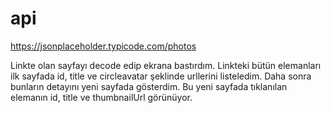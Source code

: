 # api

https://jsonplaceholder.typicode.com/photos

Linkte olan sayfayı decode edip ekrana bastırdım. Linkteki bütün elemanları ilk sayfada id, title ve circleavatar şeklinde urllerini listeledim. Daha sonra bunların detayını yeni sayfada gösterdim. Bu yeni sayfada tıklanılan elemanın id, title ve thumbnailUrl görünüyor.
